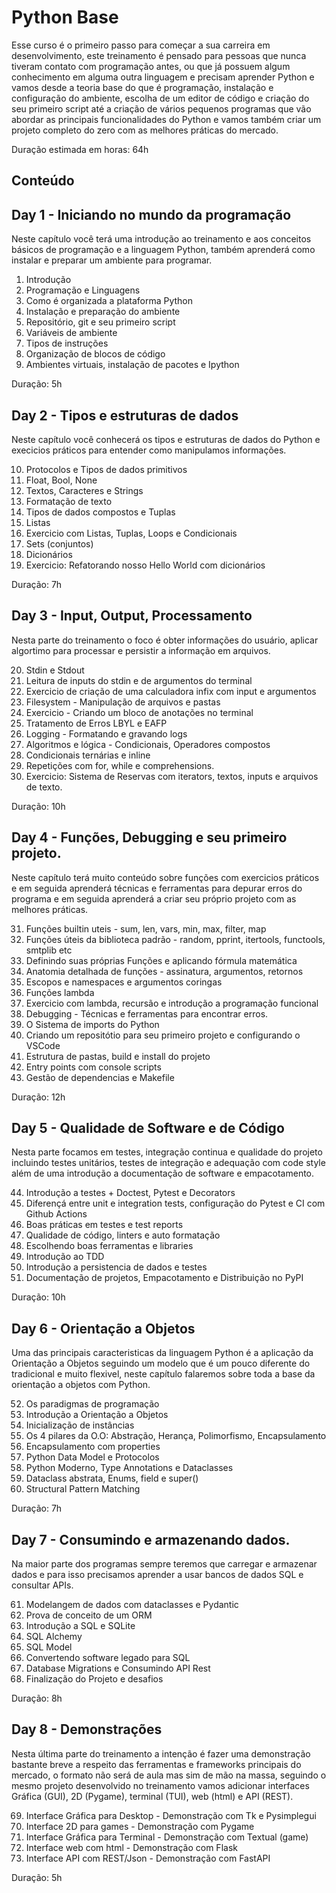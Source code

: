 # Python Base

Esse curso é o primeiro passo para começar a sua carreira em desenvolvimento, 
este treinamento é pensado para pessoas que nunca tiveram contato com programação
antes, ou que já possuem algum conhecimento em alguma outra linguagem e precisam aprender Python e vamos desde a teoria base do que é programação, instalação e configuração do ambiente, escolha de um editor de código e criação do seu primeiro script até a criação de vários pequenos programas que vão abordar as principais
funcionalidades do Python e vamos também criar um projeto completo do zero com as
melhores práticas do mercado.

Duração estimada em horas: 64h

## Conteúdo

## Day 1 - Iniciando no mundo da programação

Neste capítulo você terá uma introdução ao treinamento e aos conceitos básicos de programação
e a linguagem Python, também aprenderá como instalar e preparar um ambiente para programar.

01. Introdução
00. Programação e Linguagens
00. Como é organizada a plataforma Python
00. Instalação e preparação do ambiente
00. Repositório, git e seu primeiro script
00. Variáveis de ambiente
00. Tipos de instruções
00. Organização de blocos de código
00. Ambientes virtuais, instalação de pacotes e Ipython

Duração: 5h

## Day 2 - Tipos e estruturas de dados

Neste capítulo você conhecerá os tipos e estruturas de dados do Python e execicios
práticos para entender como manipulamos informações.

10. Protocolos e Tipos de dados primitivos
00. Float, Bool, None
00. Textos, Caracteres e Strings
00. Formatação de texto
00. Tipos de dados compostos e Tuplas
00. Listas
00. Exercicio com Listas, Tuplas, Loops e Condicionais
00. Sets (conjuntos)
00. Dicionários
00. Exercicio: Refatorando nosso Hello World com dicionários

Duração: 7h

## Day 3 - Input, Output, Processamento

Nesta parte do treinamento o foco é obter informações do usuário, aplicar algortimo para
processar e persistir a informação em arquivos.

20. Stdin e Stdout
00. Leitura de inputs do stdin e de argumentos do terminal
00. Exercicio de criação de uma calculadora infix com input e argumentos
00. Filesystem - Manipulação de arquivos e pastas
00. Exercicio - Criando um bloco de anotações no terminal
00. Tratamento de Erros LBYL e EAFP
00. Logging - Formatando e gravando logs
00. Algoritmos e lógica - Condicionais, Operadores compostos
00. Condicionais ternárias e inline
00. Repetições com for, while e comprehensions.
00. Exercicio: Sistema de Reservas com iterators, textos, inputs e arquivos de texto.

Duração: 10h

## Day 4 - Funções, Debugging e seu primeiro projeto.

Neste capítulo terá muito conteúdo sobre funções com exercicios práticos e em seguida
aprenderá técnicas e ferramentas para depurar erros do programa e em seguida aprenderá
a criar seu próprio projeto com as melhores práticas.

31. Funções builtin uteis - sum, len, vars, min, max, filter, map
00. Funções úteis da biblioteca padrão - random, pprint, itertools, functools, smtplib etc
00. Definindo suas próprias Funções e aplicando fórmula matemática
00. Anatomia detalhada de funções - assinatura, argumentos, retornos
00. Escopos e namespaces e argumentos coringas
00. Funções lambda
00. Exercicio com lambda, recursão e introdução a programação funcional
00. Debugging - Técnicas e ferramentas para encontrar erros.
00. O Sistema de imports do Python
00. Criando um repositótio para seu primeiro projeto e configurando o VSCode
00. Estrutura de pastas, build e install do projeto
00. Entry points com console scripts
00. Gestão de dependencias e Makefile

Duração: 12h

## Day 5 - Qualidade de Software e de Código

Nesta parte focamos em testes, integração continua e qualidade do projeto incluindo
testes unitários, testes de integração e adequação com code style além de uma introdução
a documentação de software e empacotamento.

44. Introdução a testes + Doctest, Pytest e Decorators
00. Diferençá entre unit e integration tests, configuração do Pytest e CI com Github Actions
00. Boas práticas em testes e test reports
00. Qualidade de código, linters e auto formatação
00. Escolhendo boas ferramentas e libraries
00. Introdução ao TDD
00. Introdução a persistencia de dados e testes
00. Documentação de projetos, Empacotamento e Distribuição no PyPI

Duração: 10h

## Day 6 - Orientação a Objetos

Uma das principais caracteristicas da linguagem Python é a aplicação da Orientação a Objetos
seguindo um modelo que é um pouco diferente do tradicional e muito flexivel, neste capítulo
falaremos sobre toda a base da orientação a objetos com Python.

52. Os paradigmas de programação
00. Introdução a Orientação a Objetos
00. Inicialização de instâncias
00. Os 4 pilares da O.O: Abstração, Herança, Polimorfismo, Encapsulamento
00. Encapsulamento com properties
00. Python Data Model e Protocolos
00. Python Moderno, Type Annotations e Dataclasses
00. Dataclass abstrata, Enums, field e super()
00. Structural Pattern Matching

Duração: 7h

## Day 7 - Consumindo e armazenando dados.

Na maior parte dos programas sempre teremos que carregar e armazenar dados e para isso
precisamos aprender a usar bancos de dados SQL e consultar APIs.

61. Modelangem de dados com dataclasses e Pydantic
00. Prova de conceito de um ORM
00. Introdução a SQL e SQLite
00. SQL Alchemy
00. SQL Model
00. Convertendo software legado para SQL
00. Database Migrations e Consumindo API Rest
00. Finalização do Projeto e desafios

Duração: 8h

## Day 8 - Demonstrações

Nesta última parte do treinamento a intenção é fazer uma demonstração bastante breve a
respeito das ferramentas e frameworks principais do mercado, o formato não será de aula
mas sim de mão na massa, seguindo o mesmo projeto desenvolvido no treinamento vamos
adicionar interfaces Gráfica (GUI), 2D (Pygame), terminal (TUI), web (html) e API (REST).

69. Interface Gráfica para Desktop - Demonstração com Tk e Pysimplegui
00. Interface 2D para games - Demonstração com Pygame
00. Interface Gráfica para Terminal - Demonstração com Textual (game)
00. Interface web com html - Demonstração com Flask
00. Interface API com REST/Json - Demonstração com FastAPI

Duração: 5h